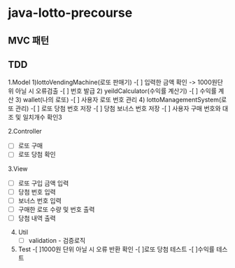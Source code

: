 # java-lotto-precourse

## MVC 패턴
## TDD

1.Model
  1)lottoVendingMachine(로또 판매기)
     -[ ] 입력한 금액 확인 -> 1000원단위 아닐 시 오류검출
     -[ ] 번호 발급
  2) yeildCalculator(수익률 계산기)
    -[ ] 수익률 계산
  3) wallet(나의 로또)
    -[ ] 사용자 로또 번호 관리
  4) lottoManagementSystem(로또 관리)
    -[ ] 로또 당첨 번호 저장
    -[ ] 당첨 보너스 번호 저장
    -[ ] 사용자 구매 번호와 대조 및 일치개수 확인3  

2.Controller
  -[ ] 로또 구매
  -[ ] 로또 당첨 확인

3.View
  -[ ] 로또 구입 금액 입력
  -[ ] 당첨 번호 입력 
  -[ ] 보너스 번호 입력
  -[ ] 구매한 로또 수량 및 번호 출력
  -[ ] 당첨 내역 출력

4. Util
   -[ ] validation - 검증로직

5. Test
   -[ ]1000원 단위 아닐 시 오류 반환 확인
   -[ ]로또 당첨 테스트
   -[ ]수익률 테스트
   
   
